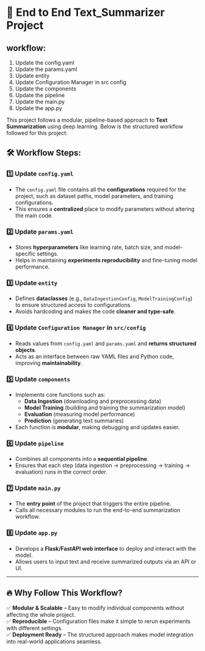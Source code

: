 # 📌  End to End Text_Summarizer Project 


## workflow:
 1. Update the config.yaml
 2. Update the params.yaml
 3. Update entity
 4. Update Configuration Manager in src config
 5. Update the components
 6. Update the pipeline
 7. Update the main.py
 8. Update the app.py


This project follows a modular, pipeline-based approach to **Text Summarization** using deep learning. Below is the structured workflow followed for this project:

## 🛠️ Workflow Steps:

### 1️⃣ Update `config.yaml`
- The `config.yaml` file contains all the **configurations** required for the project, such as dataset paths, model parameters, and training configurations.
- This ensures a **centralized** place to modify parameters without altering the main code.

### 2️⃣ Update `params.yaml`
- Stores **hyperparameters** like learning rate, batch size, and model-specific settings.
- Helps in maintaining **experiments reproducibility** and fine-tuning model performance.

### 3️⃣ Update `entity`
- Defines **dataclasses** (e.g., `DataIngestionConfig`, `ModelTrainingConfig`) to ensure structured access to configurations.
- Avoids hardcoding and makes the code **cleaner and type-safe**.

### 4️⃣ Update `Configuration Manager` in `src/config`
- Reads values from `config.yaml` and `params.yaml` and **returns structured objects**.
- Acts as an interface between raw YAML files and Python code, improving **maintainability**.

### 5️⃣ Update `components`
- Implements core functions such as:
  - **Data Ingestion** (downloading and preprocessing data)
  - **Model Training** (building and training the summarization model)
  - **Evaluation** (measuring model performance)
  - **Prediction** (generating text summaries)
- Each function is **modular**, making debugging and updates easier.

### 6️⃣ Update `pipeline`
- Combines all components into a **sequential pipeline**.
- Ensures that each step (data ingestion → preprocessing → training → evaluation) runs in the correct order.

### 7️⃣ Update `main.py`
- The **entry point** of the project that triggers the entire pipeline.
- Calls all necessary modules to run the end-to-end summarization workflow.

### 8️⃣ Update `app.py`
- Develops a **Flask/FastAPI web interface** to deploy and interact with the model.
- Allows users to input text and receive summarized outputs via an API or UI.

---

## 🔥 Why Follow This Workflow?
✅ **Modular & Scalable** – Easy to modify individual components without affecting the whole project.  
✅ **Reproducible** – Configuration files make it simple to rerun experiments with different settings.  
✅ **Deployment Ready** – The structured approach makes model integration into real-world applications seamless.  
